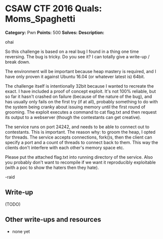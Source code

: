 # CSAW CTF 2016 Quals: Moms_Spaghetti

**Category:** Pwn
**Points:** 500
**Solves:**
**Description:**

ohai

So this challenge is based on a real bug I found in a thing one time reversing.
The bug is tricky. Do you see it? I can totally give a write-up / break down.

The environment will be important because heap mastery is required, and I have
only proven it against Ubuntu 16.04 (or whatever latest is) 64bit.

The challenge itself is intentionally 32bit because I wanted to recreate the 
exact. I have included a proof of concept exploit. It's not 100% reliable, but
so far it hasn't crashed on failure (because of the nature of the bug), and 
has usually only fails on the first try (if at all), probably something to do
with the system being cranky about issuing memory until the first round of
grooming. The exploit executes a command to cat flag.txt and then request its
output to a webserver (though the contestants can get creative).

The service runs on port 24242, and needs to be able to connect out to 
contestants. This is important. The reason why: to groom the heap, I opted for
threads. The service accepts connections, fork()s, then the client can 
specify a port and a count of threads to connect back to them. This way the 
clients don't interfere with each other's memory space etc.

Please put the attached flag.txt into running directory of the service. Also
you probably don't want to recompile if we want it reproducibly exploitable 
(with a poc to show the haters then they hate).

-raid

## Write-up

(TODO)

## Other write-ups and resources

* none yet
